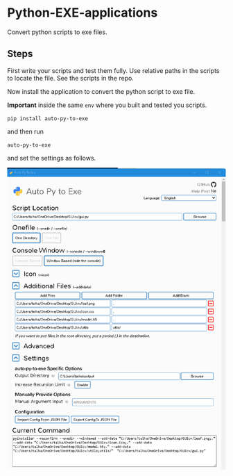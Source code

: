 # Python-EXE-applications
Convert python scripts to exe files.

## Steps 

First write your scripts and test them fully. Use relative paths in the scripts to locate the file. See the scripts in the repo.

Now install the application to convert the python script to exe file.

**Important** inside the same `env` where you built and tested you scripts.

```
pip install auto-py-to-exe
```
and then run
```
auto-py-to-exe
```
and set the settings as follows.

![alt text](https://github.com/Mr-TalhaIlyas/Python-EXE-applications/blob/main/screen/s1.png)
  
